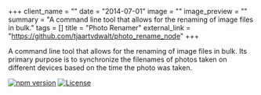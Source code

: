 +++
client_name = ""
date = "2014-07-01"
image = ""
image_preview = ""
summary = "A command line tool that allows for the renaming of image files in bulk."
tags = []
title = "Photo Renamer"
external_link = "https://github.com/tjaartvdwalt/photo_rename_node"
+++

A command line tool that allows for the renaming of image files in bulk. Its primary purpose is to synchronize the filenames of photos taken on different devices based on the time the photo was taken.

[![npm version](https://badge.fury.io/js/photo_rename.svg)](https://badge.fury.io/js/photo_rename)
[![License](https://img.shields.io/badge/license-GPLv3-blue.svg)](https://gnu.org/licenses/gpl-3.0-standalone.html)

